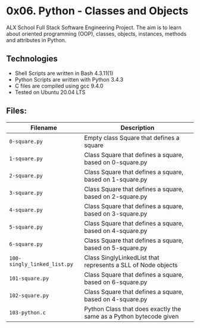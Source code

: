 # 0x06. Python - Classes and Objects

ALX School Full Stack Software Engineering Project. The aim is to learn about oriented programming (OOP), classes, objects, instances, methods and attributes in Python.

## Technologies
- Shell Scripts are written in Bash 4.3.11(1)
- Python Scripts are written with Python 3.4.3
- C files are compiled using gcc 9.4.0
- Tested on Ubuntu 20.04 LTS

## Files:

| Filename | Description |
| -------- | ----------- |
| `0-square.py` | Empty class Square that defines a square |
| `1-square.py` | Class Square that defines a square, based on 0-square.py |
| `2-square.py` | Class Square that defines a square, based on 1-square.py |
| `3-square.py` | Class Square that defines a square, based on 2-square.py |
| `4-square.py` | Class Square that defines a square, based on 3-square.py |
| `5-square.py` | Class Square that defines a square, based on 4-square.py |
| `6-square.py` | Class Square that defines a square, based on 5-square.py |
| `100-singly_linked_list.py` | Class SinglyLinkedList that represents a SLL of Node objects |
| `101-square.py` | Class Square that defines a square, based on 6-square.py |
| `102-square.py` | Class Square that defines a square, based on 4-square.py |
| `103-python.c` | Python Class that does exactly the same as a Python bytecode given |
